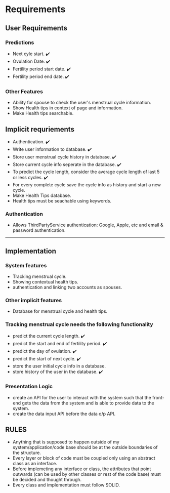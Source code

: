 # Requirements

## User Requirements

### Predictions

- Next cyle start. ✔️
- Ovulation Date. ✔️
- Fertility period start date. ✔️
- Fertility period end date. ✔️

### Other Features

- Ability for spouse to check the user's menstrual cycle information.
- Show Health tips in context of page and information.
- Make Health tips searchable.

## Implicit requriements

- Authentication. ✔️
- Write user information to database. ✔️
- Store user menstrual cycle history in database. ✔️
- Store current cycle info seperate in the database. ✔️
- To predict the cycle length, consider the average cycle length of last 5 or
less cycles. ✔️
- For every complete cycle save the cycle info as history and start a new cycle.
- Make Health Tips database.
- Health tips must be seachable using keywords.

### Authentication

- Allows ThirdPartyService authentication: Google, Apple, etc and email &
  password authentication.

---

## Implementation

### System features

- Tracking menstrual cycle.
- Showing contextual health tips.
- authentication and linking two accounts as spouses.

### Other implicit features

- Database for menstrual cycle and health tips.

### Tracking menstrual cycle needs the following functionality

- predict the current cycle length. ✔️
- predict the start and end of fertility period. ✔️
- predict the day of ovulation. ✔️
- predict the start of next cycle. ✔️
- store the user initial cycle info in a database.
- store history of the user in the database. ✔️

### Presentation Logic

- create an API for the user to interact with the system such that the front-end
gets the data from the system and is able to provide data to the system.
- create the data input API before the data o/p API.

## RULES

- Anything that is supposed to happen outside of my system/application/code base
should be at the outside boundaries of the structure.
- Every layer or block of code must be coupled only using an abstract class as
an interface.
- Before implemeting any interface or class, the attributes that point outwards
(can be used by other classes or rest of the code base) must be decided and
thought through.
- Every class and implementation must follow SOLID.
